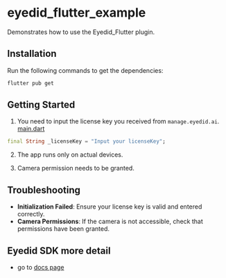 # eyedid_flutter_example

Demonstrates how to use the Eyedid_Flutter plugin.

## Installation

Run the following commands to get the dependencies:

```bash
flutter pub get
```



## Getting Started

1. You need to input the license key you received from `manage.eyedid.ai`.
 [main.dart](./lib/main.dart)
  ``` dart
  final String _licenseKey = "Input your licenseKey";
  ```

2. The app runs only on actual devices.

3. Camera permission needs to be granted.

## Troubleshooting

- **Initialization Failed**: Ensure your license key is valid and entered correctly.
- **Camera Permissions**: If the camera is not accessible, check that permissions have been granted.

## Eyedid SDK more detail

- go to [docs page](https://docs.eyedid.ai)